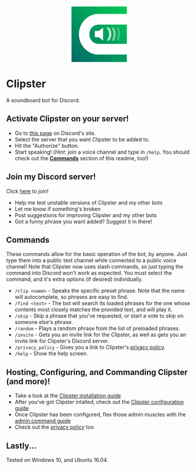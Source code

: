 <p align="center"><img src="https://raw.githubusercontent.com/naschorr/clipster/master/resources/logo.png" width="150"/></p>

# Clipster
A soundboard bot for Discord.

## Activate Clipster on your server!
- Go to [this page](https://discordapp.com/oauth2/authorize?client_id=475695802350829568&scope=bot&permissions=53803072) on Discord's site.
- Select the server that you want Clipster to be added to.
- Hit the "Authorize" button.
- Start speaking! (_Hint:_ join a voice channel and type in `/help`. You should check out the [**Commands**](https://github.com/naschorr/clipster#commands) section of this readme, too!)

## Join my Discord server!
Click [here](https://discord.gg/JJqx8C4) to join!
- Help me test unstable versions of Clipster and my other bots
- Let me know if something's broken
- Post suggestions for improving Clipster and my other bots
- Got a funny phrase you want added? Suggest it in there!

## Commands
These commands allow for the basic operation of the bot, by anyone. Just type them into a public text channel while connected to a public voice channel! Note that Clipster now uses slash commands, so just typing the command into Discord won't work as expected. You must select the command, and it's extra options (if desired) individually.
- `/clip <name>` - Speaks the specific preset phrase. Note that the name will autocomplete, so phrases are easy to find.
- `/find <text>` - The bot will search its loaded phrases for the one whose contents most closely matches the provided text, and will play it.
- `/skip` - Skip a phrase that you've requested, or start a vote to skip on someone else's phrase.
- `/random` - Plays a random phrase from the list of preloaded phrases.
- `/invite` - Gets you an invite link for the Clipster, as well as gets you an invite link for Clipster's Discord server.
- `/privacy_policy` - Gives you a link to Clipster's [privacy policy](https://github.com/naschorr/clipster/blob/master/docs/privacy_policy.md).
- `/help` - Show the help screen.

## Hosting, Configuring, and Commanding Clipster (and more)!
- Take a look at the [Clipster installation guide](https://github.com/naschorr/clipster/blob/master/docs/installing_clipster.md)
- After you've got Clipster intalled, check out the [Clipster configuration guide](https://github.com/naschorr/clipster/blob/master/docs/configuring_clipster.md)
- Once Clipster has been configured, flex those admin muscles with the [admin command guide](https://github.com/naschorr/clipster/blob/master/docs/admin_commands.md)
- Check out the [privacy policy](https://github.com/naschorr/clipster/blob/master/docs/privacy_policy.md) too

## Lastly...
Tested on Windows 10, and Ubuntu 16.04.

